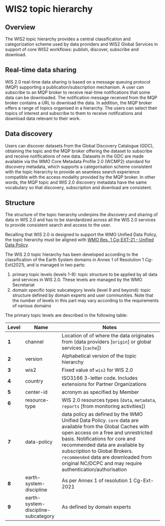 # WIS2 topic hierarchy

## Overview

The WIS2 topic hierarchy provides a central classification and categorization scheme used by data
providers and WIS2 Global Services in support of core WIS2 workflows: publish, discover, subscribe
and download.

## Real-time data sharing

WIS 2.0 real-time data sharing is based on a message queuing protocol (MQP) supporting a publication/subscription mechanism. A user can subscribe to an MQP broker to receive real-time notifications that some data can be downloaded. The notification message received from the MQP broker contains a URL to download the data. In addition, the MQP broker offers a range of topics organised in a hierarchy. The users can select their topics of interest and subscribe to them to receive notifications and download data relevant to their work.

## Data discovery

Users can discover datasets from the Global Discovery Catalogue (GDC), obtaining the topic and the MQP broker offering the dataset to subscribe and receive notifications of new data. Datasets in the GDC are made available via the WMO Core Metadata Profile 2.0 (WCMP2) standard for discovery metadata, which supports a categorisation scheme consistent with the topic hierarchy to provide an seamless search experience compatible with the access modality provided by the MQP broker. In other words, the MQP topic and WIS 2.0 discovery metadata have the same vocabulary so that discovery, subscription and download are consistent.

## Structure

The structure of the topic hierarchy underpins the discovery and sharing of data in WIS 2.0 and has to be standardized across all the WIS 2.0 services to provide consistent search and access to the user.

Recalling that WIS 2.0 is designed to support the WMO Unified Data Policy, the topic hierarchy must be aligned with [WMO Res. 1 Cg-EXT-21 - Unified Data Policy](https://ane4bf-datap1.s3-eu-west-1.amazonaws.com/wmocms/s3fs-public/ckeditor/files/Cg-Ext2021-d04-1-WMO-UNIFIED-POLICY-FOR-THE-INTERNATIONAL-approved_en_0.pdf?4pv38FtU6R4fDNtwqOxjBCndLIfntWeR).

The WIS 2.0 topic hierarchy has been developed according to the classification of the Earth System domains in Annex 1 of Resolution 1 Cg-Ext(2021), and is managed in two parts:

1. primary topic levels (levels 1-8): topic structure to be applied by all data and services in WIS 2.0. These levels are managed by the WMO Secretariat
2. domain specific topic subcategory levels (level 9 and beyond): topic structure defined by domain experts and user communities. Note that the number of levels in this part may vary according to the requirements of various domains

The primary topic levels are described in the following table:

| **Level** | **Name** | **Notes** |
| --- | --- | --- |
| **1** | channel | Location of of where the data originates from (data providers [`origin`] or global services [`cache`]) |
| **2** | version | Alphabetical version of the topic hierarchy |
| **3** | wis2 | Fixed value of `wis2` for WIS 2.0 |
| **4** | country | ISO3166 3-letter code. Includes extensions for Partner Organizations |
| **5** | center-id | acronym as specified by Member |
| **6** | resource-type | WIS 2.0 resources types (`data`, `metadata`, `reports` [from monitoring activities]) |
| **7** | data-policy | data policy as defined by the WMO Unified Data Policy. `core` data are available from the Global Caches with open access on a free and unrestricted basis. Notifications for core and recommended data are available by subscription to Global Brokers. `recommended` data are downloaded from original NC/DCPC and may require authentication/authorisation |
| **8** | earth-system-discipline | As per Annex 1 of resolution 1 Cg-Ext-2021 |
| **9** | earth-system-discipline-subcategory | As defined by domain experts |
